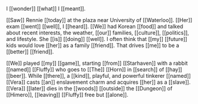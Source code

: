 I [[wonder]] [[what]] I [[meant]].

[[Saw]] Rennie [[today]] at the plaza near University of [[Waterloo]]. [[Her]] exam [[went]] [[well]], I [[heard]]. [[We]] had Korean [[food]] and talked about recent interests, the weather, [[our]] families, [[culture]], [[politics]], and lifestyle. She [[is]] [[doing]] [[well]]. I often think that [[my]] [[future]] kids would love [[her]] as a family [[friend]]. That drives [[me]] to be a [[better]] [[friend]].

[[We]] played [[my]] [[game]], starting [[from]] [[Starhaven]] with a rabbit [[named]] [[Fluffy]] who goes to [[The]] [[Horn]] in [[search]] of [[hay]] [[beer]]. While [[there]], a [[kind]], playful, and powerful tinkerer [[named]] [[Vera]] casts [[an]] enslavement charm and acquires [[her]] as a [[slave]]. [[Vera]] [[later]] dies in the [[woods]] [[outside]] the [[Dungeon]] of [[Himero]], [[leaving]] [[Fluffy]] free but [[alone]].